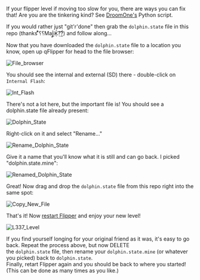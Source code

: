 If your flipper level if moving too slow for you, there are ways you can fix that! Are you are the tinkering kind? See [DroomOne's](https://github.com/DroomOne/FlipperScripts) Python script.

If you would rather just "git'r'done" then grab the `dolphin.state` file in this repo (thanks ؟؟͌̊̄Maj͈̾i͍̓K͛́ͅ?̈́͢͡?) and follow along...

Now that you have downloaded the `dolphin.state` file to a location you know, open up qFlipper for head to the file browser:

![File_browser](https://user-images.githubusercontent.com/57457139/169634442-38acca0a-94e0-4038-aa54-dd33ebdffa29.png)

You should see the internal and external (SD) there - double-click on `Internal Flash`:

![Int_Flash](https://user-images.githubusercontent.com/57457139/169634459-a9e87dac-d180-4e09-b047-86dc7cad49f9.png)

There's not a lot here, but the important file is! You should see a dolphin.state file already present:

![Dolphin_State](https://user-images.githubusercontent.com/57457139/169634517-232ec48d-e7ec-44d0-a456-c2cad9adbf65.png)

Right-click on it and select "Rename..."

![Rename_Dolphin_State](https://user-images.githubusercontent.com/57457139/169634563-05313a4f-85d0-4a94-a298-a75e7b059fec.png)

Give it a name that you'll know what it is still and can go back. I picked "dolphin.state.mine":

![Renamed_Dolphin_State](https://user-images.githubusercontent.com/57457139/169634598-920eeb36-7b1f-40fb-8ad2-bfda8c6a6620.png)

Great! Now drag and drop the `dolphin.state` file from this repo right into the same spot:

![Copy_New_File](https://user-images.githubusercontent.com/57457139/169634632-3c8195ca-af54-43da-a636-7231ff36a988.png)

That's it! Now [restart Flipper](https://docs.flipperzero.one/basics/reboot) and enjoy your new level!

![L337_Level](https://user-images.githubusercontent.com/57457139/169634673-889e823f-4757-4911-ac34-5dd962e7f907.png)

If you find yourself longing for your original friend as it was, it's easy to go back. Repeat the process above, but now DELETE<br>
the `dolphin.state` file, then rename your `dolphin.state.mine` (or whatever you picked) back to `dolphin.state`.<br>
Finally, retart Flipper again and you should be back to where you started! (This can be done as many times as you like.)
